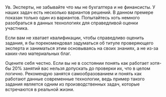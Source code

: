 Ув. Эксперты, не забывайте что мы не бухгалтера и не финансисты. У наших задач есть несколько вариантов решений. В данном премере показан только один из вариантов.
Попытайтесь хоть немного разобраться в данных технологиях для справедливой оценки участника.

Если вам не хватает квалификации, чтобы справедливо оценить задания, я бы порекомендовал задуматься об титуле проверяющего эксперта и заниматься этим основываясь на своих знаниях, а не из-за каких-лио материальных благ.

Оцените себя честно. Если вы не в состоянии понять как работает хотя-бы 20% занятий вас нельзя допускать до проверки их, что в целом логично.
Рекомендую занятся самообразованием и понять как работают данные современные технологии, ведь пример такого задания является одним из производственных задач, которые встречаются в реальной жизни.
